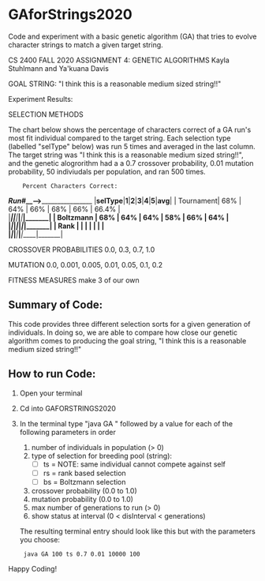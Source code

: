 # GAforStrings2020
 Code and experiment with a basic genetic algorithm (GA) that tries to evolve character strings to match a given target string.


CS 2400 FALL 2020
ASSIGNMENT 4: GENETIC ALGORITHMS
Kayla Stuhlmann and Ya'kuana Davis 

GOAL STRING: 
"I think this is a reasonable medium sized string!!"

Experiment Results:

SELECTION METHODS

The chart below shows the percentage of characters correct of a GA run's most fit individual compared to the target string. Each selection type (labelled "selType" below) was run 5 times and averaged in the last column. The target string was "I think this is a reasonable medium sized string!!", and the genetic alogrorithm had a a 0.7 crossover probability, 0.01 mutation probability, 50 indiviudals per population, and ran 500 times.

        Percent Characters Correct:
_____________Run_#__-->____________________________
|__selType__|__1__|__2__|__3__|__4__|__5__|__avg__|
| Tournament| 68% | 64% | 66% | 68% | 66% | 66.4% |     
|___________|_____|_____|_____|_____|_____|_______|
| Boltzmann | 68% | 64% | 64% | 58% | 66% | 64%   | 
|___________|_____|_____|_____|_____|_____|_______|
|   Rank    |     |     |     |     |     |       |     
|___________|_____|_____|_____|_____|_____|_______|




CROSSOVER PROBABILITIES
0.0, 0.3, 0.7, 1.0

MUTATION
0.0, 0.001, 0.005, 0.01, 0.05, 0.1, 0.2

FITNESS MEASURES
make 3 of our own

## Summary of Code:
This code provides three different selection sorts for a given generation of individuals. In doing so, we are able to compare how close our genetic algorithm comes to producing the goal string, "I think this is a reasonable medium sized string!!" 

## How to run Code: 
1. Open your terminal 
2. Cd into GAFORSTRINGS2020 
3. In the terminal type "java GA " followed by a value for each of the following parameters in order 
    1. number of individuals in population (> 0)
    2. type of selection for breeding pool (string):
        - [ ] ts = NOTE: same individual cannot compete against self
        - [ ] rs = rank based selection
        - [ ] bs = Boltzmann selection
    3. crossover probability (0.0 to 1.0)
    4. mutation probability (0.0 to 1.0)
    5. max number of generations to run (> 0)
    6. show status at interval (0 < disInterval < generations)
    
    The resulting terminal entry should look like this but with the parameters you choose:
        
        java GA 100 ts 0.7 0.01 10000 100
   
Happy Coding!
